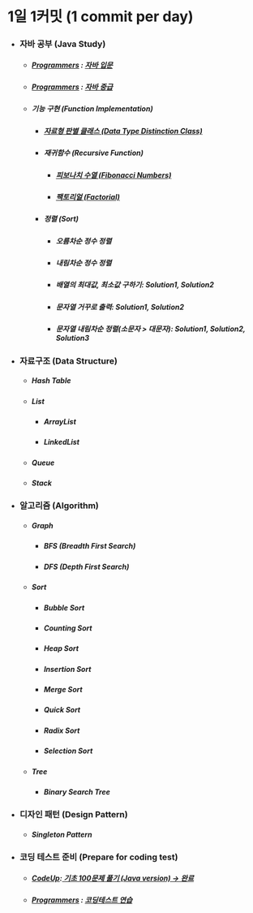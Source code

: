 # 1일 1커밋 (1 commit per day)
<ul>
   <li>
    <h3> 자바 공부 (Java Study)</h3>
    <ul>
      <li>
       <h5> <a href ="https://programmers.co.kr/">Programmers</a> : <a href="https://github.com/jysaa5/VioletCheese_Study/tree/master/Programmers_Java_Beginning/src">
    자바 입문 </a> </h5>
      </li>
      <li>
        <h5> <a href ="https://programmers.co.kr/">Programmers</a> :
    <a href="https://github.com/jysaa5/VioletCheese_Study/tree/master/Programmers_Java_Intermediate/src">
    자바 중급 </h5> </a>
      </li>
      <li> 
        <h5>기능 구현 (Function Implementation)</h5>
          <ul>
            <li>
        <h5> <a href="https://github.com/jysaa5/VioletCheese_Study/tree/master/FunctionLibrary/src/dataType_ex">자료형 판별 클래스 (Data Type Distinction Class)</a></h5>
            </li>
             <li>
               <h5>재귀함수 (Recursive Function)</h5>
                <ul>
                   <li>
                      <h5><a href ="https://github.com/jysaa5/VioletCheese_Study_Java/blob/master/FunctionLibrary/src/recursiveFunction_ex/Ex_01_Fibonacci.java">피보나치 수열 (Fibonacci Numbers)</a></h5>
                   </li>
                    <li>
                      <h5><a href ="https://github.com/jysaa5/VioletCheese_Study_Java/blob/master/FunctionLibrary/src/recursiveFunction_ex/Ex_02_Factorial.java">팩토리얼 (Factorial)</a></h5>
                   </li>
                </ul>
             </li>
             <li>
                <h5>정렬 (Sort)</h5>
                <ul>
                   <li>
                      <h5>오름차순 정수 정렬</h5>
                   </li>
                    <li>
                      <h5>내림차순 정수 정렬</h5>
                   </li>
                    <li>
                      <h5>배열의 최대값, 최소값 구하기: Solution1, Solution2</h5>
                   </li>
                   <li>
                      <h5>문자열 거꾸로 출력: Solution1, Solution2</h5>
                   </li>
                   <li>
                      <h5>문자열 내림차순 정렬(소문자 > 대문자): Solution1, Solution2, Solution3</h5>
                   </li>
                </ul>
             </li>
        </ul>
  </li>
 </ul> 
  </li>
     <li> 
        <h3>자료구조 (Data Structure)</h3> 
        <ul>
           <li>
              <h5>Hash Table</h5>
           </li>
           <li>
              <h5>List</h5>
              <ul>
                 <li>
                    <h5>ArrayList</h5>
                 </li>
                 <li>
                    <h5>LinkedList</h5>
                 </li>
              </ul>
           </li>
           <li>
              <h5>Queue</h5>
           </li>
           <li>
              <h5>Stack</h5>
           </li>
        </ul>
      </li>
     <li>
       <h3>알고리즘 (Algorithm)</h3>
        <ul>
           <li>
              <h5>Graph</h5>
              <ul>
                 <li>
                    <h5>BFS (Breadth First Search)</h5>
                 </li>
                  <li>
                    <h5>DFS (Depth First Search)</h5>
                 </li>
              </ul>
           </li>
            <li>
              <h5>Sort</h5>
               <ul>
                  <li>
                     <h5>Bubble Sort</h5>
                  </li>
                   <li>
                     <h5>Counting Sort</h5>
                  </li>
                   <li>
                     <h5>Heap Sort</h5>
                  </li>
                   <li>
                     <h5>Insertion Sort</h5>
                  </li>
                   <li>
                     <h5>Merge Sort</h5>
                  </li>
                   <li>
                     <h5>Quick Sort</h5>
                  </li>
                  <li>
                     <h5>Radix Sort</h5>
                  </li>
                  <li>
                     <h5>Selection Sort</h5>
                  </li>
               </ul>
           </li>
            <li>
              <h5>Tree</h5>
               <ul>
               <li>
                  <h5>Binary Search Tree</h5>
                  </li>
               </ul>
           </li>
        </ul>
  </li>
    <li> 
        <h3>디자인 패턴 (Design Pattern)</h3> 
     <ul>
        <li>
           <h5>Singleton Pattern</h5>
        </li>
       </ul>
     </li>
   <li>
    <h3>코딩 테스트 준비 (Prepare for coding test)</h3>
 <ul>
     <li>
       <h5> <a href ="https://codeup.kr/">CodeUp</a>:<a href="https://github.com/jysaa5/VioletCheese_Study/tree/master/CodeUp_basics100/src/com/violetCheese">
    기초 100문제 풀기 (Java version) → 완료 </a> 
       </h5>
     </li>
     <li>
     <h5> <a href ="https://programmers.co.kr/">Programmers</a> : <a href="https://github.com/jysaa5/VioletCheese_Study/tree/master/Programmers_Ex/src/com/violetCheese/programmers">코딩테스트 연습</a>
    </h5> 
    </li>
 </ul>
 </li>
</ul>

